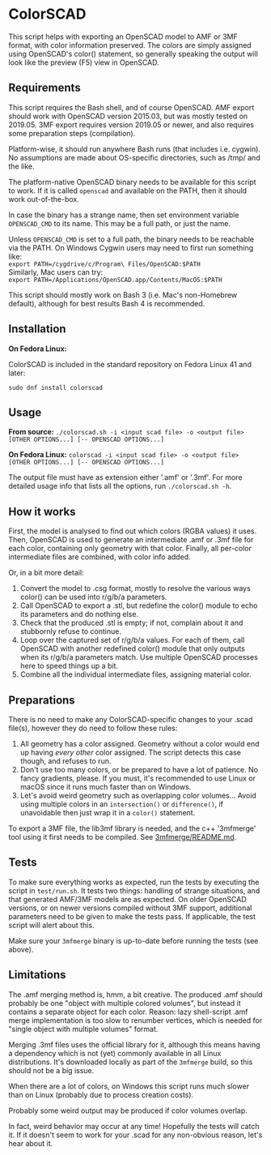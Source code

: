ColorSCAD
=========

This script helps with exporting an OpenSCAD model to AMF or 3MF format, with color information preserved.
The colors are simply assigned using OpenSCAD's color() statement, so generally speaking the output will look like the
preview (F5) view in OpenSCAD.

Requirements
------------

This script requires the Bash shell, and of course OpenSCAD.
AMF export should work with OpenSCAD version 2015.03, but was mostly tested on 2019.05.
3MF export requires version 2019.05 or newer, and also requires some preparation steps (compilation).

Platform-wise, it should run anywhere Bash runs (that includes i.e. cygwin).
No assumptions are made about OS-specific directories, such as /tmp/ and the like.

The platform-native OpenSCAD binary needs to be available for this script to work.
If it is called `openscad` and available on the PATH, then it should work out-of-the-box.

In case the binary has a strange name, then set environment variable `OPENSCAD_CMD` to its name.
This may be a full path, or just the name.

Unless `OPENSCAD_CMD` is set to a full path, the binary needs to be reachable via the PATH.
On Windows Cygwin users may need to first run something like:<br>
```export PATH=/cygdrive/c/Program\ Files/OpenSCAD:$PATH```<br>
Similarly, Mac users can try:<br>
```export PATH=/Applications/OpenSCAD.app/Contents/MacOS:$PATH```

This script should mostly work on Bash 3 (i.e. Mac's non-Homebrew default), although for best results Bash 4 is recommended.

Installation
------------

**On Fedora Linux:**

ColorSCAD is included in the standard repository on Fedora Linux 41 and later:
```
sudo dnf install colorscad
```

Usage
-----

**From source:**
```./colorscad.sh -i <input scad file> -o <output file> [OTHER OPTIONS...] [-- OPENSCAD OPTIONS...]```

**On Fedora Linux:**
```colorscad -i <input scad file> -o <output file> [OTHER OPTIONS...] [-- OPENSCAD OPTIONS...]```

The output file must have as extension either '.amf' or '.3mf'.
For more detailed usage info that lists all the options, run `./colorscad.sh -h`.

How it works
------------

First, the model is analysed to find out which colors (RGBA values) it uses.
Then, OpenSCAD is used to generate an intermediate .amf or .3mf file for each color,
containing only geometry with that color.
Finally, all per-color intermediate files are combined, with color info added.

Or, in a bit more detail:
1) Convert the model to .csg format, mostly to resolve the various ways color() can be used into r/g/b/a parameters.
2) Call OpenSCAD to export a .stl, but redefine the color() module to echo its parameters and do nothing else.
3) Check that the produced .stl is empty; if not, complain about it and stubbornly refuse to continue.
4) Loop over the captured set of r/g/b/a values. For each of them, call OpenSCAD with another redefined color() module
   that only outputs when its r/g/b/a parameters match. Use multiple OpenSCAD processes here to speed things up a bit.
5) Combine all the individual intermediate files, assigning material color.

Preparations
------------

There is no need to make any ColorSCAD-specific changes to your .scad file(s), however they do need to follow these rules:
1) All geometry has a color assigned.
   Geometry without a color would end up having *every other* color assigned. The script detects this case though, and refuses to run.
2) Don't use too many colors, or be prepared to have a lot of patience.
   No fancy gradients, please. If you must, it's recommended to use Linux or macOS since it runs much faster than on Windows.
3) Let's avoid weird geometry such as overlapping color volumes...
   Avoid using multiple colors in an `intersection()` or `difference()`, if unavoidable then just wrap it in a `color()` statement.

To export a 3MF file, the lib3mf library is needed, and the c++ '3mfmerge' tool using it first needs to be compiled.
See [3mfmerge/README.md](3mfmerge/README.md).

Tests
-----

To make sure everything works as expected, run the tests by executing the script in `test/run.sh`.
It tests two things: handling of strange situations, and that generated AMF/3MF models are as expected.
On older OpenSCAD versions, or on newer versions compiled without 3MF support,
additional parameters need to be given to make the tests pass.
If applicable, the test script will alert about this.

Make sure your `3mfmerge` binary is up-to-date before running the tests (see above).

Limitations
-----------

The .amf merging method is, hmm, a bit creative. The produced .amf should probably be one "object with multiple colored
volumes", but instead it contains a separate object for each color. Reason: lazy shell-script .amf merge
implementation is too slow to renumber vertices, which is needed for "single object with multiple volumes" format.

Merging .3mf files uses the official library for it,
although this means having a dependency which is not (yet) commonly available in all Linux distributions.
It's downloaded locally as part of the `3mfmerge` build, so this should not be a big issue.

When there are a lot of colors, on Windows this script runs much slower than on Linux
(probably due to process creation costs).

Probably some weird output may be produced if color volumes overlap.

In fact, weird behavior may occur at any time! Hopefully the tests will catch it.
If it doesn't seem to work for your .scad for any non-obvious reason, let's hear about it.
